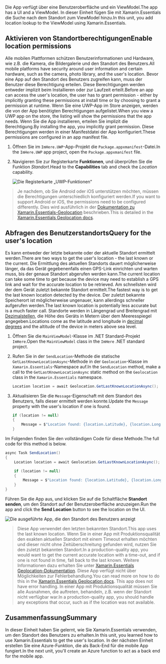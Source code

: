 <span data-ttu-id="c40ba-101">Die App verfügt über eine Benutzeroberfläche und ein ViewModel.</span><span class="sxs-lookup"><span data-stu-id="c40ba-101">The app has a UI and a ViewModel.</span></span> <span data-ttu-id="c40ba-102">In dieser Einheit fügen Sie mit Xamarin.Essentials die Suche nach dem Standort zum ViewModel hinzu.</span><span class="sxs-lookup"><span data-stu-id="c40ba-102">In this unit, you add location lookup to the ViewModel using Xamarin.Essentials.</span></span>

## <a name="enable-location-permissions"></a><span data-ttu-id="c40ba-103">Aktivieren von Standortberechtigungen</span><span class="sxs-lookup"><span data-stu-id="c40ba-103">Enable location permissions</span></span>

<span data-ttu-id="c40ba-104">Alle mobilen Plattformen schützen Benutzerinformationen und Hardware, wie z.B. die Kamera, die Bildergalerie und den Standort des Benutzers.</span><span class="sxs-lookup"><span data-stu-id="c40ba-104">All mobile platforms have security around user information and certain hardware, such as the camera, photo library, and the user's location.</span></span> <span data-ttu-id="c40ba-105">Bevor eine App auf den Standort des Benutzers zugreifen kann, muss der Benutzer diese Berechtigung erteilen. Diese Berechtigungen werden entweder implizit beim Installieren oder zur Laufzeit erteilt.</span><span class="sxs-lookup"><span data-stu-id="c40ba-105">Before an app can access the user's location, the user has to grant permission - either by implicitly granting these permissions at install time or by choosing to grant a permission at runtime.</span></span> <span data-ttu-id="c40ba-106">Wenn Sie eine UWP-App im Store anzeigen, werden die von der App benötigten Berechtigungen aufgelistet.</span><span class="sxs-lookup"><span data-stu-id="c40ba-106">When you view a UWP app on the store, the listing will show the permissions that the app needs.</span></span> <span data-ttu-id="c40ba-107">Wenn Sie die App installieren, erteilen Sie implizit die Berechtigung.</span><span class="sxs-lookup"><span data-stu-id="c40ba-107">By installing the app, you implicitly grant permission.</span></span> <span data-ttu-id="c40ba-108">Diese Berechtigungen werden in einer Manifestdatei der App konfiguriert.</span><span class="sxs-lookup"><span data-stu-id="c40ba-108">These permissions are configured in an app manifest file.</span></span>

1. <span data-ttu-id="c40ba-109">Öffnen Sie im `ImHere.UWP`-App-Projekt die `Package.appxmanifest`-Datei.</span><span class="sxs-lookup"><span data-stu-id="c40ba-109">In the `ImHere.UWP` app project, open the `Package.appxmanifest` file.</span></span>

1. <span data-ttu-id="c40ba-110">Navigieren Sie zur Registerkarte **Funktionen**, und überprüfen Sie die Funktion *Standort*.</span><span class="sxs-lookup"><span data-stu-id="c40ba-110">Head to the **Capabilities** tab and check the *Location* capability.</span></span>

    ![Die Registerkarte „UWP-Funktionen“](../media-drafts/4-uwp-location-capability.png)

> <span data-ttu-id="c40ba-112">Je nachdem, ob Sie Android oder iOS unterstützen möchten, müssen die Berechtigungen unterschiedlich konfiguriert werden.</span><span class="sxs-lookup"><span data-stu-id="c40ba-112">If you want to support Android or iOS, the permissions need to be configured differently.</span></span> <span data-ttu-id="c40ba-113">Dies wird ausführlich in der [Dokumentation zu Xamarin.Essentials-Geolocation](https://docs.microsoft.com/xamarin/essentials/geolocation?tabs=android#getting-started) beschrieben.</span><span class="sxs-lookup"><span data-stu-id="c40ba-113">This is detailed in the [Xamarin.Essentials Geolocation docs](https://docs.microsoft.com/xamarin/essentials/geolocation?tabs=android#getting-started).</span></span>

## <a name="query-for-the-users-location"></a><span data-ttu-id="c40ba-114">Abfragen des Benutzerstandorts</span><span class="sxs-lookup"><span data-stu-id="c40ba-114">Query for the user's location</span></span>

<span data-ttu-id="c40ba-115">Es kann entweder der letzte bekannte oder der aktuelle Standort ermittelt werden.</span><span class="sxs-lookup"><span data-stu-id="c40ba-115">There are two ways to get the user's location - the last known or the current.</span></span> <span data-ttu-id="c40ba-116">Die Ermittlung des aktuellen Standorts dauert möglicherweise länger, da das Gerät gegebenenfalls einen GPS-Link einrichten und warten muss, bis der genaue Standort abgerufen werden kann.</span><span class="sxs-lookup"><span data-stu-id="c40ba-116">The current location can take some time to get because the device may need to establish a GPS link and wait for the accurate location to be retrieved.</span></span> <span data-ttu-id="c40ba-117">Am schnellsten wird der dem Gerät zuletzt bekannte Standort ermittelt.</span><span class="sxs-lookup"><span data-stu-id="c40ba-117">The fastest way is to get the last known location detected by the device.</span></span> <span data-ttu-id="c40ba-118">Der zuletzt bekannte Speicherort ist möglicherweise ungenauer, kann allerdings schneller aufgerufen werden.</span><span class="sxs-lookup"><span data-stu-id="c40ba-118">The last known location is potentially less accurate but is a much faster call.</span></span> <span data-ttu-id="c40ba-119">Standorte werden in Längengrad und Breitengrad mit [Dezimalstellen](https://en.wikipedia.org/wiki/Decimal_degrees), die Höhe des Geräts in Metern über dem Meeresspiegel angegeben.</span><span class="sxs-lookup"><span data-stu-id="c40ba-119">Locations come as the latitude and longitude in [decimal degrees](https://en.wikipedia.org/wiki/Decimal_degrees) and the altitude of the device in meters above sea level.</span></span>

1. <span data-ttu-id="c40ba-120">Öffnen Sie die `MainViewModel`-Klasse im .NET Standard-Projekt `ImHere`.</span><span class="sxs-lookup"><span data-stu-id="c40ba-120">Open the `MainViewModel` class in the `ImHere` .NET standard project.</span></span>

1. <span data-ttu-id="c40ba-121">Rufen Sie in der `SendLocation`-Methode die statische `GetLastKnownLocationAsync`-Methode in der `Geolocation`-Klasse im `Xamarin.Essentials`-Namespace auf.</span><span class="sxs-lookup"><span data-stu-id="c40ba-121">In the `SendLocation` method, make a call to the `GetLastKnownLocationAsync` static method on the `Geolocation` class in the `Xamarin.Essentials` namespace.</span></span>

    ```cs
    Location location = await Geolocation.GetLastKnownLocationAsync();
    ```

1. <span data-ttu-id="c40ba-122">Aktualisieren Sie die `Message`-Eigenschaft mit dem Standort des Benutzers, falls dieser ermittelt werden konnte.</span><span class="sxs-lookup"><span data-stu-id="c40ba-122">Update the `Message` property with the user's location if one is found.</span></span>

    ```cs
    if (location != null)
    {
        Message = $"Location found: {location.Latitude}, {location.Longitude}.";
    }
    ```

<span data-ttu-id="c40ba-123">Im Folgenden finden Sie den vollständigen Code für diese Methode.</span><span class="sxs-lookup"><span data-stu-id="c40ba-123">The full code for this method is below.</span></span>

```cs
async Task SendLocation()
{
    Location location = await Geolocation.GetLastKnownLocationAsync();

    if (location != null)
    {
        Message = $"Location found: {location.Latitude}, {location.Longitude}.";
    }
}
```

<span data-ttu-id="c40ba-124">Führen Sie die App aus, und klicken Sie auf die Schaltfläche **Standort senden**, um den Standort auf der Benutzeroberfläche anzuzeigen.</span><span class="sxs-lookup"><span data-stu-id="c40ba-124">Run the app and click the **Send Location** button to see the location on the UI.</span></span>

![Die ausgeführte App, die den Standort des Benutzers anzeigt](../media-drafts/4-running-app-showing-location.png)

> <span data-ttu-id="c40ba-126">Diese App verwendet den letzten bekannten Standort.</span><span class="sxs-lookup"><span data-stu-id="c40ba-126">This app uses the last known location.</span></span> <span data-ttu-id="c40ba-127">Wenn Sie in einer App mit Produktionsqualität den exakten aktuellen Standort mit einem Timeout erhalten möchten und dieser nicht ohne Zeitüberschreitung gefunden wird, nutzen Sie den zuletzt bekannten Standort.</span><span class="sxs-lookup"><span data-stu-id="c40ba-127">In a production-quality app, you would want to get the current accurate location with a time-out, and if one is not found in time, fall back to the last known.</span></span> <span data-ttu-id="c40ba-128">Weitere Informationen dazu erhalten Sie unter [Xamarin.Essentials Geolocation-Dokumentation](https://docs.microsoft.com/xamarin/essentials/geolocation?tabs=uwp#using-geolocation). Diese App verfügt nicht über Möglichkeiten zur Fehlerbehandlung.</span><span class="sxs-lookup"><span data-stu-id="c40ba-128">You can read more on how to do this in the [Xamarin.Essentials Geolocation docs](https://docs.microsoft.com/xamarin/essentials/geolocation?tabs=uwp#using-geolocation). This app does not have error handling.</span></span> <span data-ttu-id="c40ba-129">In einer App mit Produktionsqualität müssen Sie alle Ausnahmen, die auftreten, behandeln, z.B. wenn der Standort nicht verfügbar war.</span><span class="sxs-lookup"><span data-stu-id="c40ba-129">In a production-quality app, you should handle any exceptions that occur, such as if the location was not available.</span></span>

## <a name="summary"></a><span data-ttu-id="c40ba-130">Zusammenfassung</span><span class="sxs-lookup"><span data-stu-id="c40ba-130">Summary</span></span>

<span data-ttu-id="c40ba-131">In dieser Einheit haben Sie gelernt, wie Sie Xamarin.Essentials verwenden, um den Standort des Benutzers zu erhalten.</span><span class="sxs-lookup"><span data-stu-id="c40ba-131">In this unit, you learned how to use Xamarin.Essentials to get the user's location.</span></span> <span data-ttu-id="c40ba-132">In der nächsten Einheit erstellen Sie eine Azure-Funktion, die als Back-End für die mobile App fungiert.</span><span class="sxs-lookup"><span data-stu-id="c40ba-132">In the next unit, you'll create an Azure function to act as a back end for the mobile app.</span></span>